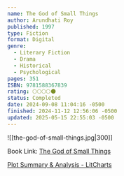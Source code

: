 ```yaml
---
name: The God of Small Things
author: Arundhati Roy
published: 1997
type: Fiction
format: Digital
genre:
  - Literary Fiction
  - Drama
  - Historical
  - Psychological
pages: 351
ISBN: 9781588367839
rating: 🌕🌕🌕🌕🌑
status: Completed
date: 2024-09-08 11:04:16 -0500
finished: 2024-11-12 12:56:06 -0500
updated: 2025-05-15 22:55:03 -0500
---
```


![[the-god-of-small-things.jpg|300]]

Book Link: [The God of Small Things](https://www.goodreads.com/book/show/9777.The_God_of_Small_Things)

[Plot Summary & Analysis - LitCharts](https://www.litcharts.com/lit/the-god-of-small-things/summary)
